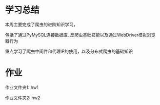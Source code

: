 # 学习总结

本周主要完成了爬虫的进阶知识学习，


包括了通过PyMySQL连接数据库, 反爬虫基础技能以及通过WebDriver模拟浏览器行为


重点学习了爬虫中间件和代理IP的使用，以及分布式爬虫的基础知识



# 作业

作业文件夹1: hw1


作业文件夹2: hw2